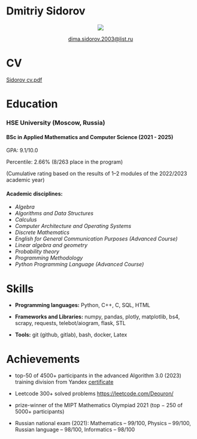 
# Dmitriy Sidorov     

<p align='center'>
   <a href="https://t.me/deouron">
       <img src="https://img.shields.io/badge/Telegram-2CA5E0?style=for-the-badge&logo=telegram&logoColor=white"/>
   </a>
<p align='center'>
   <a href='mailto:dima.sidorov.2003@list.ru'>dima.sidorov.2003@list.ru</a>
</p>


CV 
======

[Sidorov cv.pdf](https://github.com/deouron/deouron/files/11132090/Sidorov.cv.pdf)                                                                 

Education
=========
### HSE University (Moscow, Russia)
#### BSc in Applied Mathematics and Computer Science (2021 - 2025)

GPA: 9.1/10.0

Percentile: 2.66% (8/263 place in the program)

(Cumulative rating based on the results of 1–2 modules of the 2022/2023 academic year)

#### Academic disciplines: 

-  *Algebra*
-  *Algorithms and Data Structures*
-  *Calculus*
-  *Computer Architecture and Operating Systems*
-  *Discrete Mathematics*
-  *English for General Communication Purposes (Advanced Course)*
-  *Linear algebra and geometry*
-  *Probability theory*
-  *Programming Methodology*
-  *Python Programming Language (Advanced Course)*

Skills
======

-    **Programming languages:** Python, C++, C, SQL, HTML

-    **Frameworks and Libraries:** numpy, pandas, plotly, matplotlib, bs4, scrapy, requests, telebot/aiogram, flask, STL

-    **Tools:** git (github, gitlab), bash, docker, Latex

Achievements
======

- top-50 of 4500+ participants in the advanced Algorithm 3.0 (2023) training division from Yandex [certificate](https://disk.yandex.ru/i/tCyAp5-FXgFlaQ)

- Leetcode 300+ solved problems https://leetcode.com/Deouron/

- prize-winner of the MIPT Mathematics Olympiad 2021 (top − 250 of 5000+ participants)

- Russian national exam (2021): Mathematics – 99/100, Physics – 99/100, Russian language – 98/100, Informatics – 98/100


